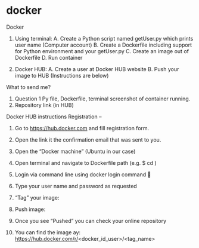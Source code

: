 # docker
Docker

1. Using terminal:
A. Create a Python script named getUser.py which prints user
name (Computer account)
B. Create a Dockerfile including support for Python environment
and your getUser.py
C. Create an image out of Dockerfile
D. Run container

2. Docker HUB:
A. Create a user at Docker HUB website
B. Push your image to HUB
(Instructions are below)

What to send me?
1. Question 1 Py file, Dockerfile, terminal screenshot of container
running.
2. Repository link (in HUB)

Docker HUB instructions
Registration –
1. Go to https://hub.docker.com and fill registration form.
2. Open the link it the confirmation email that was sent to you.
3. Open the “Docker machine” (Ubuntu in our case)
4. Open terminal and navigate to Dockerfile path (e.g. $ cd <path of
Dockerfile directory>)

5. Login via command line using docker login command


6. Type your user name and password as requested
7. “Tag” your image:

8. Push image:

9. Once you see “Pushed” you can check your online repository

10. You can find the image ay:
https://hub.docker.com/r/<docker_id_user>/<tag_name>
